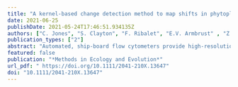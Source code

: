 ```yaml
---
title: "A kernel-based change detection method to map shifts in phytoplankton communities measured by flow cytometry"
date: 2021-06-25
publishDate: 2021-05-24T17:46:51.934135Z
authors: ["C. Jones", "S. Clayton", "F. Ribalet", "E.V. Armbrust" , "Z. Harchaoui"]
publication_types: ["2"]
abstract: "Automated, ship-board flow cytometers provide high-resolution maps of phytoplankton composition over large swaths of the world's oceans. They therefore pave the way for understanding how environmental conditions shape community structure. Identification of community changes along a cruise transect commonly segments the data into distinct regions. However, existing segmentation methods are generally not applicable to flow cytometry data, as these data are recorded as ‘point cloud' data, with hundreds or thousands of particles measured during each time interval. Moreover, nonparametric segmentation methods that do not rely on prior knowledge of the number of species are desirable to map community shifts. We present CytoSegmenter, a kernel-based change-point estimation method for segmenting point cloud data. Our method allows us to represent and summarize a point cloud of data points by a single element in a Hilbert space. The change-point locations can be found using a fast dynamic programming algorithm. Through an analysis of 12 cruises, we demonstrate that CytoSegmenter allows us to locate abrupt changes in phytoplankton community structure. We show that the changes in community structure generally coincide with changes in the temperature and salinity of the ocean. We also illustrate how the main parameter of CytoSegmenter can be easily calibrated using limited auxiliary annotated data. CytoSegmenter is generally applicable for segmenting series of point cloud data from any domain. Moreover, it readily scales to thousands of point clouds, each containing thousands of points. In the context of flow cytometry data collected during research cruises, it does not require prior clustering of particles to define taxa labels, eliminating a potential source of error. This represents an important advance in automating the analysis of large datasets now emerging in biological oceanography and other fields. It also allows for the approach to be applied during research cruises."
featured: false
publication: "*Methods in Ecology and Evolution*"
url_pdf: " https://doi.org/10.1111/2041-210X.13647"
doi: "10.1111/2041-210X.13647"
---
```


